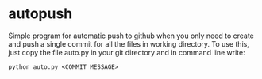 # autopush
Simple program for automatic push to github when you only need to create and push a single commit for all the files in working directory.
To use this, just copy the file auto.py in your git directory and in command line write:

    python auto.py <COMMIT MESSAGE>
